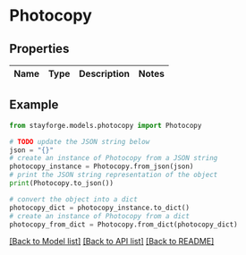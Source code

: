 # Photocopy


## Properties

Name | Type | Description | Notes
------------ | ------------- | ------------- | -------------

## Example

```python
from stayforge.models.photocopy import Photocopy

# TODO update the JSON string below
json = "{}"
# create an instance of Photocopy from a JSON string
photocopy_instance = Photocopy.from_json(json)
# print the JSON string representation of the object
print(Photocopy.to_json())

# convert the object into a dict
photocopy_dict = photocopy_instance.to_dict()
# create an instance of Photocopy from a dict
photocopy_from_dict = Photocopy.from_dict(photocopy_dict)
```
[[Back to Model list]](../README.md#documentation-for-models) [[Back to API list]](../README.md#documentation-for-api-endpoints) [[Back to README]](../README.md)


